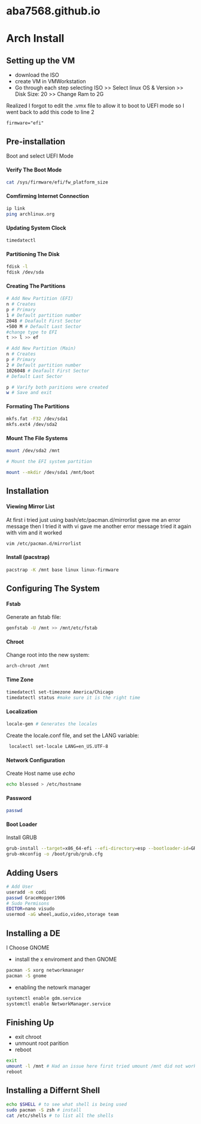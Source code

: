 # aba7568.github.io
# Arch Install

## Setting up the VM

- download the ISO
- create VM in VMWorkstation 
- Go through each step selecting ISO >> Select linux OS & Version >> Disk Size: 20 >> Change Ram to 2G

Realized I forgot to edit the .vmx file to allow it to boot to UEFI mode so I went back to add this code to line 2 
```
firmware="efi"
```
## Pre-installation
Boot and select UEFI Mode

#### Verify The Boot Mode
``````bash
cat /sys/firmware/efi/fw_platform_size
``````

#### Comfirming Internet Connection 
``````bash
ip link
ping archlinux.org
``````

#### Updating System Clock 
``````bash
timedatectl
``````
#### Partitioning The Disk 
``````bash
fdisk -l 
fdisk /dev/sda
``````
#### Creating The Partitions
``````bash
# Add New Partition (EFI)
n # Creates 
p # Primary 
1 # Default partition number 
2048 # Deafault First Sector 
+500 M # Default Last Sector 
#change type to EFI
t >> l >> ef

# Add New Partition (Main)
n # Creates 
p # Primary 
2 # Default partition number 
1026048 # Deafault First Sector 
# Default Last Sector 

p # Varify both paritions were created
w # Save and exit 
``````
#### Formating The Partitions 
``````bash
mkfs.fat -F32 /dev/sda1       
mkfs.ext4 /dev/sda2 
``````

#### Mount The File Systems
``````bash
mount /dev/sda2 /mnt

# Mount the EFI system partition

mount --mkdir /dev/sda1 /mnt/boot
``````
## Installation 

#### Viewing Mirror List

At first i tried just using bash/etc/pacman.d/mirrorlist gave me an error message then I tried it with vi gave me another error message tried it again with vim and it worked
``````bash
vim /etc/pacman.d/mirrorlist
``````

#### Install (pacstrap)
``````bash
pacstrap -K /mnt base linux linux-firmware
``````

## Configuring The System
#### Fstab
Generate an fstab file:
`````` bash
genfstab -U /mnt >> /mnt/etc/fstab
``````

#### Chroot
Change root into the new system:
`````` bash
arch-chroot /mnt
``````

#### Time Zone 
``````bash
timedatectl set-timezone America/Chicago
timedatectl status #make sure it is the right time 
``````

#### Localization
``````bash
locale-gen # Generates the locales
``````
Create the locale.conf file, and set the LANG variable:
``````bash
 localectl set-locale LANG=en_US.UTF-8
``````

#### Network Configuration 
Create Host name use *echo*
``````bash
echo blessed > /etc/hostname
``````

#### Password
``````bash
passwd
``````

#### Boot Loader
Install GRUB
``````bash
grub-install --target=x86_64-efi --efi-directory=esp --bootloader-id=GRUB
grub-mkconfig -o /boot/grub/grub.cfg
``````
## Adding Users

``````bash
# Add User
useradd -m codi
passwd GraceHopper1906
# Sudo Permisons 
EDITOR=nano visudo
usermod -aG wheel,audio,video,storage team 
``````
## Installing a DE
I Choose GNOME 
- install the x enviroment and then GNOME
``````bash
pacman -S xorg networkmanager
pacman -S gnome
``````
- enabling the netowrk manager 
``````bash
systemctl enable gdm.service
systemctl enable NetworkManager.service
``````

## Finishing Up
- exit chroot
- unmount root parition 
- reboot
``````bash
exit
umount -l /mnt # Had an issue here first tried umount /mnt did not work until i used -l
reboot
``````

## Installing a Differnt Shell
``````bash
echo $SHELL # to see what shell is being used 
sudo pacman -S zsh # install
cat /etc/shells # to list all the shells
